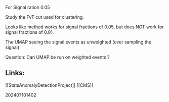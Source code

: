 
For Signal ration 0.05

Study the FvT cut used for clustering.

Looks like method works for signal fractions of 0.05, but does NOT work for signal fractions of 0.01.

The UMAP seeing the signal events as unweighted (over sampling the signal)

Question: Can UMAP be run on weighted events ? 

## Links: 
[[StatsAnomalyDetectionProject]]
[[CMS]]


202407101402
